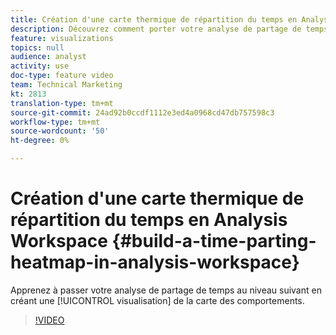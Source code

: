 ```yaml
---
title: Création d'une carte thermique de répartition du temps en Analysis Workspace
description: Découvrez comment porter votre analyse de partage de temps au niveau suivant en créant une visualisation de cartes des comportements.
feature: visualizations
topics: null
audience: analyst
activity: use
doc-type: feature video
team: Technical Marketing
kt: 2813
translation-type: tm+mt
source-git-commit: 24ad92b0ccdf1112e3ed4a0968cd47db757598c3
workflow-type: tm+mt
source-wordcount: '50'
ht-degree: 0%

---
```



# Création d&#39;une carte thermique de répartition du temps en Analysis Workspace {#build-a-time-parting-heatmap-in-analysis-workspace}

Apprenez à passer votre analyse de partage de temps au niveau suivant en créant une [!UICONTROL visualisation] de la carte des comportements.

>[!VIDEO](https://video.tv.adobe.com/v/26991/?quality=12)
